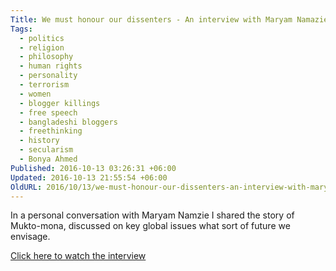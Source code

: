 ```yaml
---
Title: We must honour our dissenters - An interview with Maryam Namazie
Tags:
  - politics
  - religion
  - philosophy
  - human rights
  - personality
  - terrorism
  - women
  - blogger killings
  - free speech
  - bangladeshi bloggers
  - freethinking
  - history
  - secularism
  - Bonya Ahmed
Published: 2016-10-13 03:26:31 +06:00
Updated: 2016-10-13 21:55:54 +06:00
OldURL: 2016/10/13/we-must-honour-our-dissenters-an-interview-with-maryam-namazie/
---
```


 In a personal conversation with Maryam Namzie I shared the story of Mukto-mona, discussed on key global issues what sort of future we envisage.


<a href="https://www.youtube.com/watch?v=qcVOG-QF5Xw">Click here to watch the interview</a>


